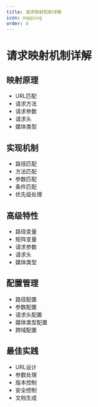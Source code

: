 ```yaml
---
title: 请求映射机制详解
icon: mapping
order: 4
---
```


# 请求映射机制详解

## 映射原理
- URL匹配
- 请求方法
- 请求参数
- 请求头
- 媒体类型

## 实现机制
- 路径匹配
- 方法匹配
- 参数匹配
- 条件匹配
- 优先级处理

## 高级特性
- 路径变量
- 矩阵变量
- 请求参数
- 请求头
- 媒体类型

## 配置管理
- 路径配置
- 参数配置
- 请求头配置
- 媒体类型配置
- 跨域配置

## 最佳实践
- URL设计
- 参数处理
- 版本控制
- 安全控制
- 文档生成
